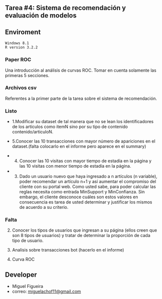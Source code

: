 ## Tarea #4: Sistema de recomendación y evaluación de modelos


## Enviroment
	Windows 8.1
	R version 3.2.2

### Paper ROC 
Una introducción al análisis de curvas ROC. Tomar en cuenta solamente las primeras 5 secciones.

### Archivos csv
Referentes a la primer parte de la tarea sobre el sistema de recomendación.


### Listo
- 1.Modificar su dataset de tal manera que no se lean los identificadores de los artículos como itemN sino por su tipo de contenido contenido/articuloN.

- 5.Conocer las 10 transacciones con mayor número de apariciones en el dataset.(falta colocarlo en el informe pero aparece en el summary)

- 4. Conocer las 10 visitas con mayor tiempo de estadía en la página y las 10 visitas con menor tiempo de
estadía en la página.

- 3. Dado un usuario nuevo que haya ingresado a n artículos (n variable), poder recomendar un artículo n+1 y así aumentar el compromiso del cliente con su portal web. Como usted sabe, para poder calcular las reglas necesita como entrada MinSupport y MinConfianza. Sin embargo, el cliente desconoce cuáles son estos valores en consecuencia es tarea de usted determinar y justificar los mismos de acuerdo a su criterio.

### Falta

2. Conocer los tipos de usuarios que ingresan a su página (ellos creen que son 8 tipos de usuarios) y tratar de determinar la proporción de cada tipo de usuario.

6. Analisis sobre transacciones bot (hacerlo en el informe)
 
7. Curva ROC

## Developer
- Miguel Figueira
- correo: miguelachof11@gmail.com
